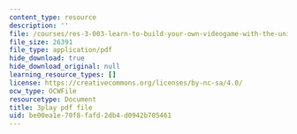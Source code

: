 ```yaml
---
content_type: resource
description: ''
file: /courses/res-3-003-learn-to-build-your-own-videogame-with-the-unity-game-engine-and-microsoft-kinect-january-iap-2017/be00ea1e70f8fafd2db4d0942b705461_lKX4aGOzNvo.pdf
file_size: 26391
file_type: application/pdf
hide_download: true
hide_download_original: null
learning_resource_types: []
license: https://creativecommons.org/licenses/by-nc-sa/4.0/
ocw_type: OCWFile
resourcetype: Document
title: 3play pdf file
uid: be00ea1e-70f8-fafd-2db4-d0942b705461
---
```

